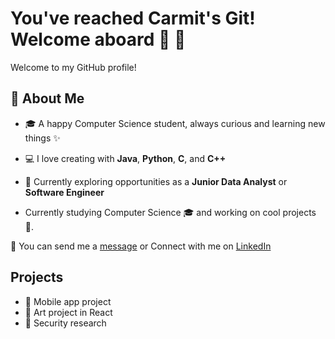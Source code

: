 # You've reached Carmit's Git! Welcome aboard 🌺 🌸

Welcome to my GitHub profile!  

## 🌸 About Me
- 🎓 A happy Computer Science student, always curious and learning new things ✨  
- 💻 I love creating with **Java**, **Python**, **C**, and **C++**
- 🌱 Currently exploring opportunities as a **Junior Data Analyst** or **Software Engineer**

- Currently studying Computer Science 🎓 and working on cool projects 🚀.  

📧 You can send me a [message](mailto:carmityehudai@gmail.com) or Connect with me on [LinkedIn](http://linkedin.com/in/carmit-chaya-yehudai-626027250) 


## Projects
- 📱 Mobile app project  
- 🎨 Art project in React  
- 🔐 Security research  

